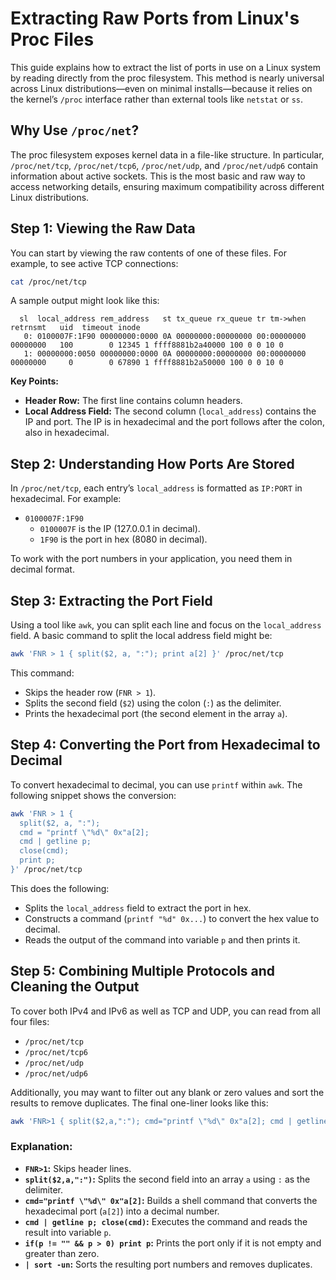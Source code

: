 # Extracting Raw Ports from Linux's Proc Files

This guide explains how to extract the list of ports in use on a Linux system by reading directly from the proc filesystem. This method is nearly universal across Linux distributions—even on minimal installs—because it relies on the kernel’s `/proc` interface rather than external tools like `netstat` or `ss`.

## Why Use `/proc/net`?

The proc filesystem exposes kernel data in a file-like structure. In particular, `/proc/net/tcp`, `/proc/net/tcp6`, `/proc/net/udp`, and `/proc/net/udp6` contain information about active sockets. This is the most basic and raw way to access networking details, ensuring maximum compatibility across different Linux distributions.

## Step 1: Viewing the Raw Data

You can start by viewing the raw contents of one of these files. For example, to see active TCP connections:

```sh
cat /proc/net/tcp
```

A sample output might look like this:

```
  sl  local_address rem_address   st tx_queue rx_queue tr tm->when retrnsmt   uid  timeout inode
   0: 0100007F:1F90 00000000:0000 0A 00000000:00000000 00:00000000 00000000   100        0 12345 1 ffff8881b2a40000 100 0 0 10 0
   1: 00000000:0050 00000000:0000 0A 00000000:00000000 00:00000000 00000000     0        0 67890 1 ffff8881b2a50000 100 0 0 10 0
```

**Key Points:**

- **Header Row:** The first line contains column headers.
- **Local Address Field:** The second column (`local_address`) contains the IP and port. The IP is in hexadecimal and the port follows after the colon, also in hexadecimal.

## Step 2: Understanding How Ports Are Stored

In `/proc/net/tcp`, each entry’s `local_address` is formatted as `IP:PORT` in hexadecimal. For example:

- `0100007F:1F90`  
  - `0100007F` is the IP (127.0.0.1 in decimal).
  - `1F90` is the port in hex (8080 in decimal).

To work with the port numbers in your application, you need them in decimal format.

## Step 3: Extracting the Port Field

Using a tool like `awk`, you can split each line and focus on the `local_address` field. A basic command to split the local address field might be:

```sh
awk 'FNR > 1 { split($2, a, ":"); print a[2] }' /proc/net/tcp
```

This command:
- Skips the header row (`FNR > 1`).
- Splits the second field (`$2`) using the colon (`:`) as the delimiter.
- Prints the hexadecimal port (the second element in the array `a`).

## Step 4: Converting the Port from Hexadecimal to Decimal

To convert hexadecimal to decimal, you can use `printf` within `awk`. The following snippet shows the conversion:

```sh
awk 'FNR > 1 {
  split($2, a, ":");
  cmd = "printf \"%d\" 0x"a[2];
  cmd | getline p;
  close(cmd);
  print p;
}' /proc/net/tcp
```

This does the following:
- Splits the `local_address` field to extract the port in hex.
- Constructs a command (`printf "%d" 0x...`) to convert the hex value to decimal.
- Reads the output of the command into variable `p` and then prints it.

## Step 5: Combining Multiple Protocols and Cleaning the Output

To cover both IPv4 and IPv6 as well as TCP and UDP, you can read from all four files:

- `/proc/net/tcp`
- `/proc/net/tcp6`
- `/proc/net/udp`
- `/proc/net/udp6`

Additionally, you may want to filter out any blank or zero values and sort the results to remove duplicates. The final one-liner looks like this:

```sh
awk 'FNR>1 { split($2,a,":"); cmd="printf \"%d\" 0x"a[2]; cmd | getline p; close(cmd); if(p != "" && p > 0) print p }' /proc/net/{tcp,tcp6,udp,udp6} | sort -un
```

### Explanation:

- **`FNR>1`:** Skips header lines.
- **`split($2,a,":")`:** Splits the second field into an array `a` using `:` as the delimiter.
- **`cmd="printf \"%d\" 0x"a[2]`:** Builds a shell command that converts the hexadecimal port (`a[2]`) into a decimal number.
- **`cmd | getline p; close(cmd)`:** Executes the command and reads the result into variable `p`.
- **`if(p != "" && p > 0) print p`:** Prints the port only if it is not empty and greater than zero.
- **`| sort -un`:** Sorts the resulting port numbers and removes duplicates.
